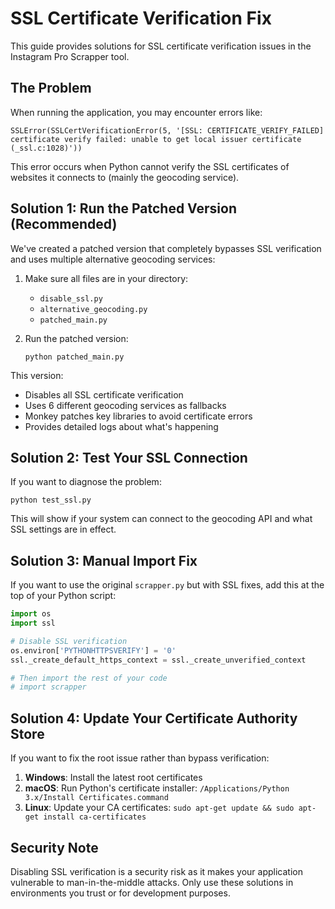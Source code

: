 # SSL Certificate Verification Fix

This guide provides solutions for SSL certificate verification issues in the Instagram Pro Scrapper tool.

## The Problem

When running the application, you may encounter errors like:

```
SSLError(SSLCertVerificationError(5, '[SSL: CERTIFICATE_VERIFY_FAILED] certificate verify failed: unable to get local issuer certificate (_ssl.c:1028)'))
```

This error occurs when Python cannot verify the SSL certificates of websites it connects to (mainly the geocoding service).

## Solution 1: Run the Patched Version (Recommended)

We've created a patched version that completely bypasses SSL verification and uses multiple alternative geocoding services:

1. Make sure all files are in your directory:
   - `disable_ssl.py`
   - `alternative_geocoding.py` 
   - `patched_main.py`

2. Run the patched version:
   ```
   python patched_main.py
   ```

This version:
- Disables all SSL certificate verification
- Uses 6 different geocoding services as fallbacks
- Monkey patches key libraries to avoid certificate errors
- Provides detailed logs about what's happening

## Solution 2: Test Your SSL Connection

If you want to diagnose the problem:

```
python test_ssl.py
```

This will show if your system can connect to the geocoding API and what SSL settings are in effect.

## Solution 3: Manual Import Fix

If you want to use the original `scrapper.py` but with SSL fixes, add this at the top of your Python script:

```python
import os
import ssl

# Disable SSL verification
os.environ['PYTHONHTTPSVERIFY'] = '0'
ssl._create_default_https_context = ssl._create_unverified_context

# Then import the rest of your code
# import scrapper
```

## Solution 4: Update Your Certificate Authority Store

If you want to fix the root issue rather than bypass verification:

1. **Windows**: Install the latest root certificates
2. **macOS**: Run Python's certificate installer: `/Applications/Python 3.x/Install Certificates.command`
3. **Linux**: Update your CA certificates: `sudo apt-get update && sudo apt-get install ca-certificates`

## Security Note

Disabling SSL verification is a security risk as it makes your application vulnerable to man-in-the-middle attacks. Only use these solutions in environments you trust or for development purposes. 